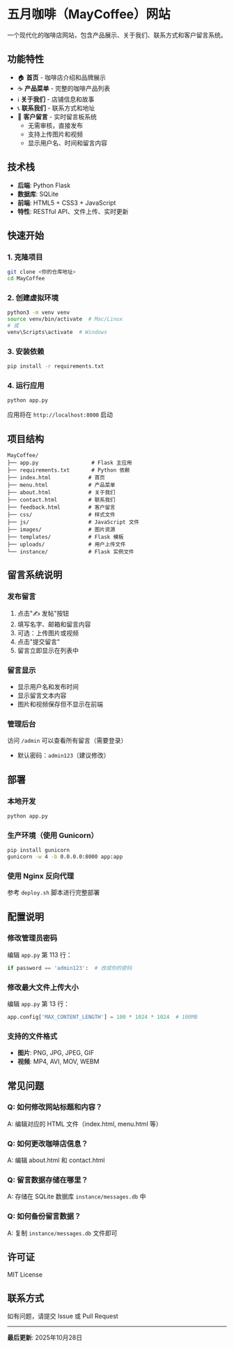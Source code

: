 # 五月咖啡（MayCoffee）网站

一个现代化的咖啡店网站，包含产品展示、关于我们、联系方式和客户留言系统。

## 功能特性

- 🏠 **首页** - 咖啡店介绍和品牌展示
- ☕ **产品菜单** - 完整的咖啡产品列表
- ℹ️ **关于我们** - 店铺信息和故事
- 📞 **联系我们** - 联系方式和地址
- 💬 **客户留言** - 实时留言板系统
  - 无需审核，直接发布
  - 支持上传图片和视频
  - 显示用户名、时间和留言内容

## 技术栈

- **后端**: Python Flask
- **数据库**: SQLite
- **前端**: HTML5 + CSS3 + JavaScript
- **特性**: RESTful API、文件上传、实时更新

## 快速开始

### 1. 克隆项目
```bash
git clone <你的仓库地址>
cd MayCoffee
```

### 2. 创建虚拟环境
```bash
python3 -m venv venv
source venv/bin/activate  # Mac/Linux
# 或
venv\Scripts\activate  # Windows
```

### 3. 安装依赖
```bash
pip install -r requirements.txt
```

### 4. 运行应用
```bash
python app.py
```

应用将在 `http://localhost:8000` 启动

## 项目结构

```
MayCoffee/
├── app.py                 # Flask 主应用
├── requirements.txt       # Python 依赖
├── index.html            # 首页
├── menu.html             # 产品菜单
├── about.html            # 关于我们
├── contact.html          # 联系我们
├── feedback.html         # 客户留言
├── css/                  # 样式文件
├── js/                   # JavaScript 文件
├── images/               # 图片资源
├── templates/            # Flask 模板
├── uploads/              # 用户上传文件
└── instance/             # Flask 实例文件
```

## 留言系统说明

### 发布留言
1. 点击"✍️ 发帖"按钮
2. 填写名字、邮箱和留言内容
3. 可选：上传图片或视频
4. 点击"提交留言"
5. 留言立即显示在列表中

### 留言显示
- 显示用户名和发布时间
- 显示留言文本内容
- 图片和视频保存但不显示在前端

### 管理后台
访问 `/admin` 可以查看所有留言（需要登录）
- 默认密码：`admin123`（建议修改）

## 部署

### 本地开发
```bash
python app.py
```

### 生产环境（使用 Gunicorn）
```bash
pip install gunicorn
gunicorn -w 4 -b 0.0.0.0:8000 app:app
```

### 使用 Nginx 反向代理
参考 `deploy.sh` 脚本进行完整部署

## 配置说明

### 修改管理员密码
编辑 `app.py` 第 113 行：
```python
if password == 'admin123':  # 改成你的密码
```

### 修改最大文件上传大小
编辑 `app.py` 第 13 行：
```python
app.config['MAX_CONTENT_LENGTH'] = 100 * 1024 * 1024  # 100MB
```

### 支持的文件格式
- **图片**: PNG, JPG, JPEG, GIF
- **视频**: MP4, AVI, MOV, WEBM

## 常见问题

### Q: 如何修改网站标题和内容？
A: 编辑对应的 HTML 文件（index.html, menu.html 等）

### Q: 如何更改咖啡店信息？
A: 编辑 about.html 和 contact.html

### Q: 留言数据存储在哪里？
A: 存储在 SQLite 数据库 `instance/messages.db` 中

### Q: 如何备份留言数据？
A: 复制 `instance/messages.db` 文件即可

## 许可证

MIT License

## 联系方式

如有问题，请提交 Issue 或 Pull Request

---

**最后更新**: 2025年10月28日
